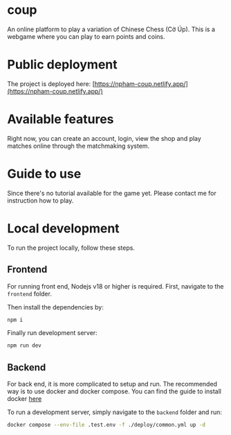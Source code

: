 # coup
An online platform to play a variation of Chinese Chess (Cờ Úp). This is a webgame where you can play to earn points and coins.

# Public deployment
The project is deployed here:
[https://npham-coup.netlify.app/](https://npham-coup.netlify.app/)

# Available features
Right now, you can create an account, login, view the shop and play matches online through the matchmaking system.

# Guide to use
Since there's no tutorial available for the game yet. Please contact me for instruction how to play.


# Local development
To run the project locally, follow these steps.

## Frontend
For running front end, Nodejs v18 or higher is required. First, navigate to the `frontend` folder.

Then install the dependencies by:

```bash
npm i
```

Finally run development server:

```bash
npm run dev
```

## Backend
For back end, it is more complicated to setup and run. The recommended way is to use docker and docker compose. You can find the guide to install docker [here](https://docs.docker.com/desktop/)

To run a development server, simply navigate to the `backend` folder and run:

```bash
docker compose --env-file .test.env -f ./deploy/common.yml up -d
```


